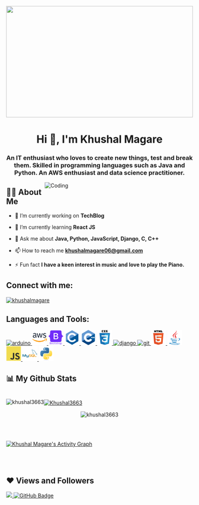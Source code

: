 <a href="#" ><img width="100%" heaight="auto" src="https://i.imgur.com/iXuL1HG.png" height="300px"></a>
<h1 align="center">Hi 👋, I'm Khushal Magare</h1>
<h3 align="center">An IT enthusiast who loves to create new things, test and break them. Skilled in programming languages such as Java and Python. An AWS enthusiast and data science practitioner.</h3>
<img align="right" alt="Coding" width="400" src="https://cdn.dribbble.com/users/1162077/screenshots/3848914/programmer.gif">

<!-- <p align="left"> <img src="https://komarev.com/ghpvc/?username=khushal3663&label=Profile%20views&color=0e75b6&style=flat" alt="khushal3663" /> </p> -->

## 🙋‍♂️ About Me

- 🔭 I’m currently working on **TechBlog**

- 🌱 I’m currently learning **React JS**

- 💬 Ask me about **Java, Python, JavaScript, Django, C, C++**

- 📫 How to reach me **khushalmagare06@gmail.com**

- ⚡ Fun fact **I have a keen interest in music and love to play the Piano.**

## Connect with me:
<p align="left">
<a href="https://linkedin.com/in/khushalmagare" target="blank"><img align="center" src="https://raw.githubusercontent.com/rahuldkjain/github-profile-readme-generator/master/src/images/icons/Social/linked-in-alt.svg" alt="khushalmagare" height="30" width="40" /></a>
</p>

## Languages and Tools:
<p align="left"> <a href="https://www.arduino.cc/" target="_blank" rel="noreferrer"> <img src="https://cdn.worldvectorlogo.com/logos/arduino-1.svg" alt="arduino" width="40" height="40"/> </a> <a href="https://aws.amazon.com" target="_blank" rel="noreferrer"> <img src="https://raw.githubusercontent.com/devicons/devicon/master/icons/amazonwebservices/amazonwebservices-original-wordmark.svg" alt="aws" width="40" height="40"/> </a> <a href="https://getbootstrap.com" target="_blank" rel="noreferrer"> <img src="https://raw.githubusercontent.com/devicons/devicon/master/icons/bootstrap/bootstrap-plain-wordmark.svg" alt="bootstrap" width="40" height="40"/> </a> <a href="https://www.cprogramming.com/" target="_blank" rel="noreferrer"> <img src="https://raw.githubusercontent.com/devicons/devicon/master/icons/c/c-original.svg" alt="c" width="40" height="40"/> </a> <a href="https://www.w3schools.com/cpp/" target="_blank" rel="noreferrer"> <img src="https://raw.githubusercontent.com/devicons/devicon/master/icons/cplusplus/cplusplus-original.svg" alt="cplusplus" width="40" height="40"/> </a> <a href="https://www.w3schools.com/css/" target="_blank" rel="noreferrer"> <img src="https://raw.githubusercontent.com/devicons/devicon/master/icons/css3/css3-original-wordmark.svg" alt="css3" width="40" height="40"/> </a> <a href="https://www.djangoproject.com/" target="_blank" rel="noreferrer"> <img src="https://cdn.worldvectorlogo.com/logos/django.svg" alt="django" width="40" height="40"/> </a> <a href="https://git-scm.com/" target="_blank" rel="noreferrer"> <img src="https://www.vectorlogo.zone/logos/git-scm/git-scm-icon.svg" alt="git" width="40" height="40"/> </a> <a href="https://www.w3.org/html/" target="_blank" rel="noreferrer"> <img src="https://raw.githubusercontent.com/devicons/devicon/master/icons/html5/html5-original-wordmark.svg" alt="html5" width="40" height="40"/> </a> <a href="https://www.java.com" target="_blank" rel="noreferrer"> <img src="https://raw.githubusercontent.com/devicons/devicon/master/icons/java/java-original.svg" alt="java" width="40" height="40"/> </a> <a href="https://developer.mozilla.org/en-US/docs/Web/JavaScript" target="_blank" rel="noreferrer"> <img src="https://raw.githubusercontent.com/devicons/devicon/master/icons/javascript/javascript-original.svg" alt="javascript" width="40" height="40"/> </a> <a href="https://www.mysql.com/" target="_blank" rel="noreferrer"> <img src="https://raw.githubusercontent.com/devicons/devicon/master/icons/mysql/mysql-original-wordmark.svg" alt="mysql" width="40" height="40"/> </a> <a href="https://www.python.org" target="_blank" rel="noreferrer"> <img src="https://raw.githubusercontent.com/devicons/devicon/master/icons/python/python-original.svg" alt="python" width="40" height="40"/> </a> </p>

## 📊 My Github Stats

  <br/>
<a href="https://github.com/Khushal3663/github-readme-stats"><img align="center" src="https://github-readme-stats.vercel.app/api?username=Khushal3663&show_icons=true&count_private=true&theme=react&hide_border=true&bg_color=0D1117" alt="Khushal3663" /></a>
<a href="https://github.com/Khushal3663/github-readme-stats"><img align="left" src="https://github-readme-stats.vercel.app/api/top-langs?username=khushal3663&langs_count=8&count_private=true&layout=compact&theme=react&hide_border=true&bg_color=0D1117" alt="khushal3663" /></a>



<p align="center">
  <img align="center" src="https://github-readme-streak-stats.herokuapp.com/?user=khushal3663&theme=black-ice&hide_border=true&stroke=0000&background=060A0CD0" alt="khushal3663" />
</p>

<br/>
<br/>

<a href="https://github.com/Khushal3663/github-readme-activity-graph"><img alt="Khushal Magare's Activity Graph" src="https://activity-graph.herokuapp.com/graph?username=Khushal3663&bg_color=0D1117&color=5BCDEC&line=5BCDEC&point=FFFFFF&hide_border=true" /></a>

<br/>
<br/>

## ❤ Views and Followers

<a href="https://github.com/Khushal3663/github-profile-views-counter">
    <img src="https://komarev.com/ghpvc/?username=Khushal3663">
</a>
<a href="https://github.com/Khushal3663?tab=followers"><img src="https://img.shields.io/github/followers/Khushal3663?label=Followers&style=social" alt="GitHub Badge"></a>
